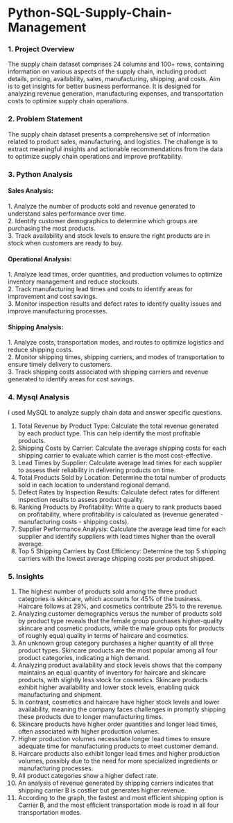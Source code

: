 # Python-SQL-Supply-Chain-Management
### 1. Project Overview 
The supply chain dataset comprises 24 columns and 100+ rows, containing information on various aspects of the supply chain, including product details, pricing, availability, sales, manufacturing, shipping, and costs. Aim is to get insights for better business performance. It is designed for analyzing revenue generation, manufacturing expenses, and transportation costs to optimize supply chain operations.

### 2. Problem Statement
The supply chain dataset presents a comprehensive set of information related to product sales, manufacturing, and logistics. The challenge is to extract meaningful insights and actionable recommendations from the data to optimize supply chain operations and improve profitability.

### 3. Python Analysis
#### Sales Analysis:
1️. Analyze the number of products sold and revenue generated to understand sales performance over time.<br>
2️. Identify customer demographics to determine which groups are purchasing the most products.<br>
3️. Track availability and stock levels to ensure the right products are in stock when customers are ready to buy.<be>

#### Operational Analysis:
1️. Analyze lead times, order quantities, and production volumes to optimize inventory management and reduce stockouts.<br>
2️. Track manufacturing lead times and costs to identify areas for improvement and cost savings.<br>
3️. Monitor inspection results and defect rates to identify quality issues and improve manufacturing processes.<be>

#### Shipping Analysis:
1️. Analyze costs, transportation modes, and routes to optimize logistics and reduce shipping costs.<br>
2️. Monitor shipping times, shipping carriers, and modes of transportation to ensure timely delivery to customers.<br>
3️. Track shipping costs associated with shipping carriers and revenue generated to identify areas for cost savings.<be>

### 4. Mysql Analysis
I used MySQL to analyze supply chain data and answer specific questions.<br>

1. Total Revenue by Product Type: Calculate the total revenue generated by each product type. This can help identify the most profitable products.<br>
2. Shipping Costs by Carrier: Calculate the average shipping costs for each shipping carrier to evaluate which carrier is the most cost-effective.<br>
3. Lead Times by Supplier: Calculate average lead times for each supplier to assess their reliability in delivering products on time.<br>
4. Total Products Sold by Location: Determine the total number of products sold in each location to understand regional demand.<br>
5. Defect Rates by Inspection Results: Calculate defect rates for different inspection results to assess product quality.<br>
6. Ranking Products by Profitability: Write a query to rank products based on profitability, where profitability is calculated as (revenue generated - manufacturing costs - shipping costs).<br>
7. Supplier Performance Analysis: Calculate the average lead time for each supplier and identify suppliers with lead times higher than the overall average.<br>
8. Top 5 Shipping Carriers by Cost Efficiency: Determine the top 5 shipping carriers with the lowest average shipping costs per product shipped.<be>

### 5. Insights
1. The highest number of products sold among the three product categories is skincare, which accounts for 45% of the business. Haircare follows at 29%, and cosmetics contribute 25% to the revenue.<br>
2. Analyzing customer demographics versus the number of products sold by product type reveals that the female group purchases higher-quality skincare and cosmetic products, while the male group opts for products of roughly equal quality in terms of haircare and cosmetics.<br>
3. An unknown group category purchases a higher quantity of all three product types. Skincare products are the most popular among all four product categories, indicating a high demand.<br>
4. Analyzing product availability and stock levels shows that the company maintains an equal quantity of inventory for haircare and skincare products, with slightly less stock for cosmetics. Skincare products exhibit higher availability and lower stock levels, enabling quick manufacturing and shipment.<br>
5. In contrast, cosmetics and haircare have higher stock levels and lower availability, meaning the company faces challenges in promptly shipping these products due to longer manufacturing times.<br>
6. Skincare products have higher order quantities and longer lead times, often associated with higher production volumes.<br>
7. Higher production volumes necessitate longer lead times to ensure adequate time for manufacturing products to meet customer demand.<br>
8. Haircare products also exhibit longer lead times and higher production volumes, possibly due to the need for more specialized ingredients or manufacturing processes.<br>
9. All product categories show a higher defect rate.<br>
10. An analysis of revenue generated by shipping carriers indicates that shipping carrier B is costlier but generates higher revenue.<br>
11. According to the graph, the fastest and most efficient shipping option is Carrier B, and the most efficient transportation mode is road in all four transportation modes.<br>





